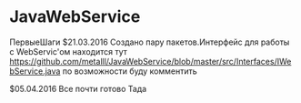 # JavaWebService
ПервыеШаги
$21.03.2016
Создано пару пакетов.Интерфейс для работы с WebServic'ом 
находится тут https://github.com/metalll/JavaWebService/blob/master/src/Interfaces/IWebService.java
по возможности буду комментить

$05.04.2016
Все почти готово
Тада
